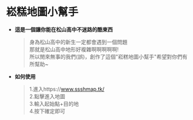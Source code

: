 # 崧糕地圖小幫手


* **這是一個讓你能在松山高中不迷路的酷東西**
  > 身為松山高中的新生一定都會遇到一個問題<br>
  那就是松山高中地形好複雜啊啊啊啊啊!<br>
  所以閒來無事的我們(誤)，創作了這個"崧糕地圖小幫手"希望對你們有所幫助~<br>
 
* **如何使用**<br>
  >1.進入https://www.ssshmap.tk/<br>
  2.點擊進入地圖<br>
  3.輸入起始點+目的地<br>
  4.按下確定即可<br>
